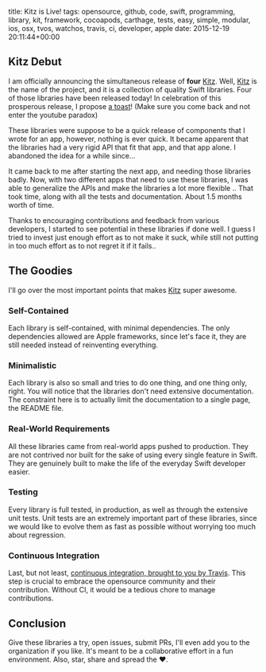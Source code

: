 title: Kitz is Live!
tags: opensource, github, code, swift, programming, library, kit, framework, cocoapods, carthage, tests, easy, simple, modular, ios, osx, tvos, watchos, travis, ci, developer, apple
date: 2015-12-19 20:11:44+00:00

## Kitz Debut

I am officially announcing the simultaneous release of __four__ [Kitz][kitz-link]. Well, [Kitz][kitz-link] is the name of the project, and it is a collection of quality Swift libraries. Four of those libraries have been released today! In celebration of this prosperous release, I propose [a toast][toast-link]! (Make sure you come back and not enter the youtube paradox)

These libraries were suppose to be a quick release of components that I wrote for an app, however, nothing is ever quick. It became apparent that the libraries had a very rigid API that fit that app, and that app alone. I abandoned the idea for a while since...

It came back to me after starting the next app, and needing those libraries badly. Now, with two different apps that need to use these libraries, I was able to generalize the APIs and make the libraries a lot more flexible .. That took time, along with all the tests and documentation. About 1.5 months worth of time.

Thanks to encouraging contributions and feedback from various developers, I started to see potential in these libraries if done well. I guess I tried to invest just enough effort as to not make it suck, while still not putting in too much effort as to not regret it if it fails..

## The Goodies

I'll go over the most important points that makes [Kitz][kitz-link] super awesome.

### Self-Contained

Each library is self-contained, with minimal dependencies. The only dependencies allowed are Apple frameworks, since let's face it, they are still needed instead of reinventing everything.

### Minimalistic

Each library is also so small and tries to do one thing, and one thing only, right. You will notice that the libraries don't need extensive documentation. The constraint here is to actually limit the documentation to a single page, the README file. 

### Real-World Requirements

All these libraries came from real-world apps pushed to production. They are not contrived nor built for the sake of using every single feature in Swift. They are genuinely built to make the life of the everyday Swift developer easier.

### Testing

Every library is full tested, in production, as well as through the extensive unit tests. Unit tests are an extremely important part of these libraries, since we would like to evolve them as fast as possible without worrying too much about regression.

### Continuous Integration

Last, but not least, [continuous integration, brought to you by Travis][travis-kitz]. This step is crucial to embrace the opensource community and their contribution. Without CI, it would be a tedious chore to manage contributions.

## Conclusion

Give these libraries a try, open issues, submit PRs, I'll even add you to the organization if you like. It's meant to be a collaborative effort in a fun environment. Also, star, share and spread the ❤️.

[kitz-link]: http://kitz.io
[toast-link]: https://www.youtube.com/watch?v=MwDhUt5ewKk
[travis-kitz]: https://travis-ci.org/SwiftKitz
